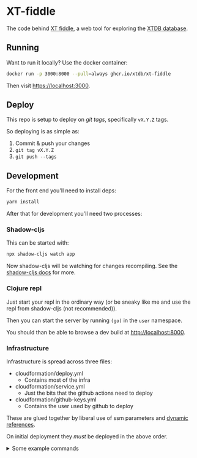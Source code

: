 # XT-fiddle

The code behind [XT fiddle](https://fiddle.xtdb.com/), a web tool for exploring the [XTDB database](https://xtdb.com).

## Running

Want to run it locally? Use the docker container:

```sh
docker run -p 3000:8000 --pull=always ghcr.io/xtdb/xt-fiddle
```

Then visit [https://localhost:3000](https://localhost:3000).

## Deploy

This repo is setup to deploy on *git tags*, specifically `vX.Y.Z` tags.

So deploying is as simple as:
1. Commit & push your changes
2. `git tag vX.Y.Z`
3. `git push --tags`

## Development

For the front end you'll need to install deps:

```sh
yarn install
```

After that for development you'll need two processes:

### Shadow-cljs

This can be started with:

```sh
npx shadow-cljs watch app
```

Now shadow-cljs will be watching for changes recompiling.
See the [shadow-cljs docs](https://shadow-cljs.github.io/docs/UsersGuide.html) for more.

### Clojure repl

Just start your repl in the ordinary way (or be sneaky like me and use the repl from shadow-cljs (not recommended)).

Then you can start the server by running `(go)` in the `user` namespace.

You should than be able to browse a dev build at [http://localhost:8000](http://localhost:8000).


### Infrastructure

Infrastructure is spread across three files:
- cloudformation/deploy.yml
  - Contains most of the infra
- cloudformation/service.yml
  - Just the bits that the github actions need to deploy
- cloudformation/github-keys.yml
  - Contains the user used by github to deploy

These are glued together by liberal use of ssm parameters and [dynamic references](https://docs.aws.amazon.com/AWSCloudFormation/latest/UserGuide/dynamic-references.html).

On initial deployment they *must* be deployed in the above order.

<details>

<summary>Some example commands</summary>

Create:
```sh
aws cloudformation create-stack --capabilities CAPABILITY_IAM --stack-name xt-fiddle--github --template-body "file://$(pwd)/cloudformation/github-keys.yml"
```

Update:
```sh
aws cloudformation update-stack --capabilities CAPABILITY_IAM --stack-name xt-fiddle--github --template-body "file://$(pwd)/cloudformation/github-keys.yml"
```

Delete
```sh
aws cloudformation delete-stack --stack-name xt-fiddle--github
```

</details>
